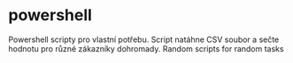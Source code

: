 # powershell
Powershell scripty pro vlastní potřebu. Script natáhne CSV soubor a sečte hodnotu pro různé zákazníky dohromady. 
Random scripts for random tasks

